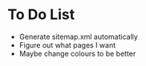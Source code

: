 # To Do List

- Generate sitemap.xml automatically
- Figure out what pages I want
- Maybe change colours to be better

